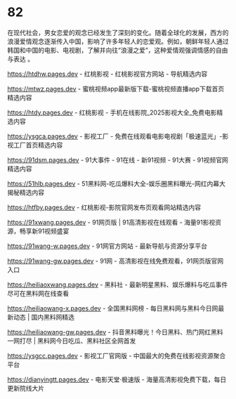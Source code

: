 # 82
在现代社会，男女恋爱的观念已经发生了深刻的变化。随着全球化的发展，西方的浪漫爱情观念逐渐传入中国，影响了许多年轻人的恋爱观。例如，朝鲜年轻人通过韩国和中国的电影、电视剧，了解并向往“浪漫之爱”，这种爱情观强调情感的自由与表达 。

https://htdhw.pages.dev - 红桃影视 - 红桃影视官方网站 - 导航精选内容

https://mtwz.pages.dev - 蜜桃视频app最新版下载-蜜桃视频直播app下载首页精选内容

https://htdy.pages.dev - 红桃影视 - 手机在线影院_2025影视大全_免费电影精选内容

https://ysgca.pages.dev - 影视工厂 - 免费在线观看电影电视剧「极速蓝光」-影视工厂首页精选内容

https://91dsm.pages.dev - 91大事件 - 91在线 - 新91视频 - 91大赛 - 91视频官网精选内容

https://51hlb.pages.dev - 51黑料网-吃瓜爆料大全-娱乐圈黑料曝光-网红内幕大揭秘精选内容

https://htfby.pages.dev - 红桃影视-影院官网发布页观看网站精选内容

https://91xwang.pages.dev - 91网页版 | 91高清影视在线观看 - 海量91影视资源，畅享新91视频盛宴

https://91wang-w.pages.dev - 91网官方网站 - 最新导航与资源分享平台

https://91wang-gw.pages.dev - 91网 - 高清影视在线免费观看，91网页版官网入口

https://heiliaoxwang.pages.dev - 黑料社 - 最新明星黑料、娱乐爆料与吃瓜事件尽可在黑料网在线查看

https://heiliaowang-x.pages.dev - 全国黑料网榜 - 每日黑料网与黑料今日网最新动态 | 国内黑料网精选

https://heiliaowang-gw.pages.dev - 抖音黑料曝光！今日黑料、热门网红黑料一网打尽 | 黑料网今日吃瓜、黑料社区全网首发

https://ysgcc.pages.dev - 影视工厂官网版 - 中国最大的免费在线影视资源聚合平台

https://dianyingtt.pages.dev - 电影天堂·极速版 - 海量高清影视免费下载，每日更新院线大片
